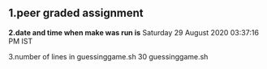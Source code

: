 ## 1.peer graded assignment
 
 **2.date and time when make was run is**
Saturday 29 August 2020 03:37:16 PM IST
 
 3.number of lines in guessinggame.sh 
30 guessinggame.sh

